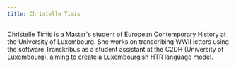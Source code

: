 ```yaml
---
title: Christelle Timis
---
```


Christelle Timis is a Master's student of European Contemporary History at the University of Luxembourg. She works on transcribing WWII letters using the software Transkribus as a student assistant at the C2DH (University of Luxembourg), aiming to create a Luxembourgish HTR language model.
